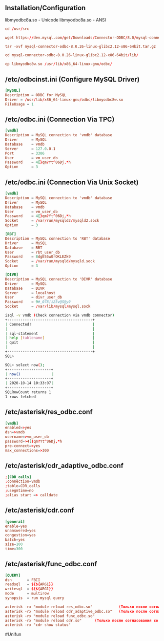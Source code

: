 Installation/Configuration
------------------------------------------------
libmyodbc8a.so - Unicode
libmyodbc8a.so - ANSI

``` conf
cd /usr/src

wget https://dev.mysql.com/get/Downloads/Connector-ODBC/8.0/mysql-connector-odbc-8.0.26-linux-glibc2.12-x86-64bit.tar.gz

tar -xvf mysql-connector-odbc-8.0.26-linux-glibc2.12-x86-64bit.tar.gz

cd mysql-connector-odbc-8.0.26-linux-glibc2.12-x86-64bit/lib/

cp libmyodbc8w.so /usr/lib/x86_64-linux-gnu/odbc/
```

/etc/odbcinst.ini (Configure MySQL Driver)
------------------------------------------------
``` conf
[MySQL]
Description = ODBC for MySQL
Driver = /usr/lib/x86_64-linux-gnu/odbc/libmyodbc8w.so
FileUsage = 1
```

/etc/odbc.ini (Connection Via TPC)
------------------------------------------------
``` conf
[vmdb]
Description = MySQL connection to 'vmdb' database
Driver      = MySQL
Database    = vmdb
Server      = 127.0.0.1
Port        = 3306
User        = vm_user_db
Password    = 4[}qm?Yt^06Dj,*h
Option      = 3
```
/etc/odbc.ini (Connection Via Unix Socket)
------------------------------------------------
``` conf
[vmdb]
Description = MySQL connection to 'vmdb' database
Driver      = MySQL
Database    = vmdb
User        = vm_user_db
Password    = 4[}qm?Yt^06Dj,*h
Socket      = /var/run/mysqld2/mysqld2.sock
Option      = 3

[RBT]
Description = MySQL connection to 'RBT' database
Driver      = MySQL
Database    = RBT
User        = rbt_user_db
Password    = 8dgES6w0rOKLEZk9
Socket      = /var/run/mysqld/mysqld.sock
Option      = 3

[DIVR]
Description = MySQL connection to 'DIVR' database
Driver      = MySQL
Database    = DIVR
Server      = localhost
User        = divr_user_db
Password    = 9#_078]i25v@S@y9
Socket      = /var/lib/mysql/mysql.sock
```

``` bash
isql -v vmdb (Check connection via vmdb connector)
+---------------------------------------+
| Connected!                            |
|                                       |
| sql-statement                         |
| help [tablename]                      |
| quit                                  |
|                                       |
+---------------------------------------+
SQL>

SQL> select now();
+--------------------+
| now()              |
+--------------------+
| 2020-10-14 10:33:07|
+--------------------+
SQLRowCount returns 1
1 rows fetched
```

/etc/asterisk/res_odbc.conf
-------------------------------------
``` conf
[vmdb]
enabled=>yes
dsn=>vmdb
username=>vm_user_db
password=>4[}qm?Yt^06Dj,*h
pre-connect=>yes
max_connections=>300
```
/etc/asterisk/cdr_adaptive_odbc.conf
-------------------------------------
``` conf
;[CDR_calls]
;connection=vmdb
;table=CDR_calls
;usegmtime=no
;alias start => calldate
```
/etc/asterisk/cdr.conf
-------------------------------------
``` conf
[general]
enable=yes
unanswered=yes
congestion=yes
batch=yes
size=100
time=300
```

/etc/asterisk/func_odbc.conf
-------------------------------------
``` conf
[QUERY]
dsn       = FBII
readsql   = ${${ARG1}}
writesql  = ${${ARG1}}
mode      = multirow
synopsis  = run mysql query

asterisk -rx "module reload res_odbc.so"            (Только после согласования со мной)
asterisk -rx "module reload cdr_adaptive_odbc.so"   (Только после согласования со мной)
asterisk -rx "module reload func_odbc.so"       
asterisk -rx "module reload cdr.so"      (Только после согласования со мной)
asterisk -rx "cdr show status" 
```
#Unifun 